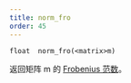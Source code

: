 ```yaml
---
title: norm_fro
order: 45
---
```

`float  norm_fro(<matrix>m)`

返回矩阵 m 的 [Frobenius 范数](http://en.wikipedia.org/wiki/Matrix_norm#Frobenius_norm)。
